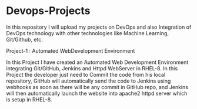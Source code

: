 # Devops-Projects
In this repository I will upload my projects on DevOps and also Integration of DevOps technology with other technologies like Machine Learning, Git/Github, etc.

Project-1 : Automated WebDevelopment Environment

In this Project I have created an Automated Web Development Environment integrating Git/GitHub, Jenkins and Httpd WebServer in RHEL-8. In this Project the developer just need to Commit the code from his local repository, GitHub will automatically send the code to Jenkins using webhooks as soon as there will be any commit in GitHub repo, and Jenkins will then automatically launch the website into apache2 httpd server which is setup in RHEL-8.
